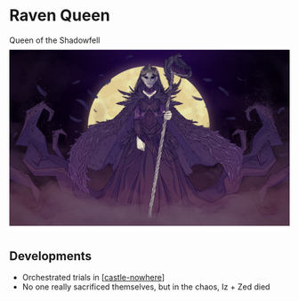 # Raven Queen
Queen of the Shadowfell
![](ravenqueen.png)

## Developments
- Orchestrated trials in [[castle-nowhere]]
- No one really sacrificed themselves, but in the chaos, Iz + Zed died

[//begin]: # "Autogenerated link references for markdown compatibility"
[castle-nowhere]: ../north/castle-nowhere "Castle Nowhere"
[//end]: # "Autogenerated link references"